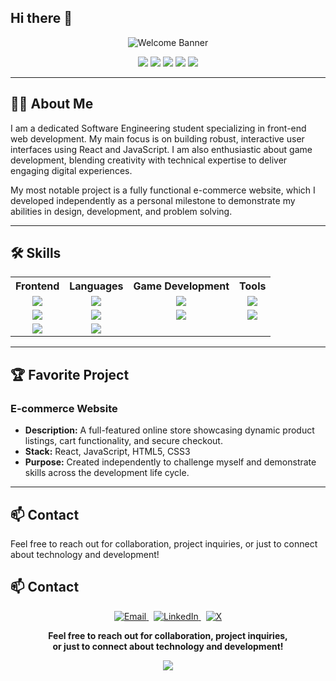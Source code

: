 ## Hi there 👋

<!--
**DemonPlayer96/DemonPlayer96** is a ✨ _special_ ✨ repository because its `README.md` (this file) appears on your GitHub profile.

Here are some ideas to get you started:

- 🔭 I’m currently working on ...
- 🌱 I’m currently learning ...
- 👯 I’m looking to collaborate on ...
- 🤔 I’m looking for help with ...
- 💬 Ask me about ...
- 📫 How to reach me: ...
- 😄 Pronouns: ...
- ⚡ Fun fact: ...
-->

<!-- Banner -->
<p align="center">
  <img src="https://capsule-render.vercel.app/api?type=waving&color=0:2193b0,100:6dd5ed&height=180&section=header&text=Hi%20there!%20I'm%20Diyari&fontSize=40&fontAlign=50&fontColor=ffffff" alt="Welcome Banner"/>
</p>

<!-- Badges -->
<p align="center">
  <img src="https://img.shields.io/badge/React-20232A?style=for-the-badge&logo=react&logoColor=61DAFB"/>
  <img src="https://img.shields.io/badge/JavaScript-F7DF1E?style=for-the-badge&logo=javascript&logoColor=black"/>
  <img src="https://img.shields.io/badge/GameDev-563D7C?style=for-the-badge&logo=unity&logoColor=white"/>
  <img src="https://img.shields.io/badge/Frontend-0088CC?style=for-the-badge"/>
  <img src="https://img.shields.io/badge/E--Commerce-43B047?style=for-the-badge"/>
</p>

---

## 👨‍💻 About Me

I am a dedicated Software Engineering student specializing in front-end web development. My main focus is on building robust, interactive user interfaces using React and JavaScript. I am also enthusiastic about game development, blending creativity with technical expertise to deliver engaging digital experiences.

My most notable project is a fully functional e-commerce website, which I developed independently as a personal milestone to demonstrate my abilities in design, development, and problem solving.

---

## 🛠️ Skills

<table>
  <tr>
    <th>Frontend</th>
    <th>Languages</th>
    <th>Game Development</th>
    <th>Tools</th>
  </tr>
  <tr>
    <td align="center"><img src="https://img.shields.io/badge/React-20232A?style=flat&logo=react&logoColor=61DAFB"/></td>
    <td align="center"><img src="https://img.shields.io/badge/JavaScript-F7DF1E?style=flat&logo=javascript&logoColor=black"/></td>
    <td align="center"><img src="https://img.shields.io/badge/Unity-100000?style=flat&logo=unity&logoColor=white"/></td>
    <td align="center"><img src="https://img.shields.io/badge/Git-F05032?style=flat&logo=git&logoColor=white"/></td>
  </tr>
  <tr>
    <td align="center"><img src="https://img.shields.io/badge/HTML5-E34F26?style=flat&logo=html5&logoColor=white"/></td>
    <td align="center"><img src="https://img.shields.io/badge/C%23-239120?style=flat&logo=c-sharp&logoColor=white"/></td>
    <td align="center"><img src="https://img.shields.io/badge/Godot-478CBF?style=flat&logo=godot-engine&logoColor=white"/></td>
    <td align="center"><img src="https://img.shields.io/badge/Figma-F24E1E?style=flat&logo=figma&logoColor=white"/></td>
  </tr>
  <tr>
    <td align="center"><img src="https://img.shields.io/badge/CSS3-1572B6?style=flat&logo=css3&logoColor=white"/></td>
    <td align="center"><img src="https://img.shields.io/badge/Python-3776AB?style=flat&logo=python&logoColor=white"/></td>
    <td align="center"></td>
    <td align="center"></td>
  </tr>
</table>

---

## 🏆 Favorite Project

### E-commerce Website
- **Description:** A full-featured online store showcasing dynamic product listings, cart functionality, and secure checkout.
- **Stack:** React, JavaScript, HTML5, CSS3
- **Purpose:** Created independently to challenge myself and demonstrate skills across the development life cycle.

---

## 📫 Contact

Feel free to reach out for collaboration, project inquiries, or just to connect about technology and development!


## 📫 Contact

<p align="center">
  <a href="mailto:diyari2006@gmail.com">
    <img src="https://img.shields.io/badge/Email-diyari2006@gmail.com-red?style=for-the-badge&logo=gmail&logoColor=white" alt="Email"/>
  </a>
  &nbsp;
  <a href="https://www.linkedin.com/in/diyari-faisal">
    <img src="https://img.shields.io/badge/LinkedIn-diyari--faisal-blue?style=for-the-badge&logo=linkedin&logoColor=white" alt="LinkedIn"/>
  </a>
  &nbsp;
  <a href="https://x.com/DemonPlaye2805">
    <img src="https://img.shields.io/badge/diyari--faisal-black?style=for-the-badge&logo=X&logoColor=white" alt="X"/>
  </a>
</p>

<p align="center">
  <b>Feel free to reach out for collaboration, project inquiries,<br/>
  or just to connect about technology and development!</b>
</p>

<p align="center">
  <img src="https://capsule-render.vercel.app/api?type=waving&color=0:6dd5ed,100:2193b0&height=100&section=footer"/>
</p>
